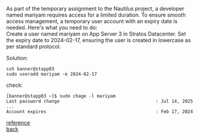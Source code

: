 As part of the temporary assignment to the Nautilus project, a developer named mariyam requires access for a limited duration. To ensure smooth access management, a temporary user account with an expiry date is needed. Here's what you need to do:  
Create a user named mariyam on App Server 3 in Stratos Datacenter. Set the expiry date to 2024-02-17, ensuring the user is created in lowercase as per standard protocol.  

Solution:  
```
ssh banner@stapp03
sudo useradd mariyam -e 2024-02-17
```
check:  
```
[banner@stapp03 ~]$ sudo chage -l mariyam
Last password change                                    : Jul 14, 2025
...
Account expires                                         : Feb 17, 2024
```
[reference](https://www.baeldung.com/linux/temporary-user-account)    
[back](https://github.com/MederD/Kodekloud-Engineer-Tasks/tree/main) 
